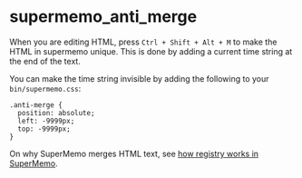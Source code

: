 # supermemo_anti_merge
When you are editing HTML, press `Ctrl + Shift + Alt + M` to make the HTML in supermemo unique. This is done by adding a current time string at the end of the text.

You can make the time string invisible by adding the following to your `bin/supermemo.css`:

```
.anti-merge {
  position: absolute;
  left: -9999px;
  top: -9999px;
}
```

On why SuperMemo merges HTML text, see [how registry works in SuperMemo](https://supermemopedia.com/wiki/Registry).
